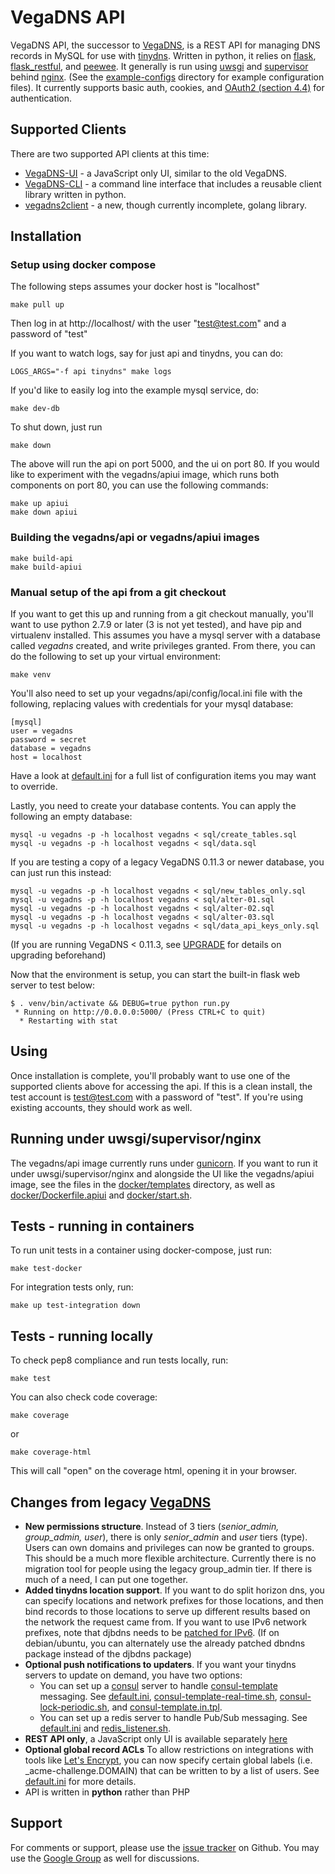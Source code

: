 # VegaDNS API

VegaDNS API, the successor to [VegaDNS](https://github.com/shupp/VegaDNS),  is a REST API for managing DNS records in MySQL for use with [tinydns](http://cr.yp.to/djbdns/blurb/overview.html).  Written in python, it relies on [flask](http://flask.pocoo.org), [flask_restful](https://flask-restful.readthedocs.org/en/0.3.4/), and [peewee](http://peewee.readthedocs.org/en/latest/).  It generally is run using [uwsgi](https://uwsgi-docs.readthedocs.org/en/latest/) and [supervisor](http://supervisord.org) behind [nginx](http://nginx.org).  (See the [example-configs](example-configs) directory for example configuration files).  It currently supports basic auth, cookies, and [OAuth2 (section 4.4)](https://tools.ietf.org/html/rfc6749#section-4.4) for authentication.

## Supported Clients
There are two supported API clients at this time:

* [VegaDNS-UI](https://github.com/shupp/VegaDNS-UI) - a JavaScript only UI, similar to the old VegaDNS.
* [VegaDNS-CLI](https://github.com/shupp/VegaDNS-CLI) - a command line interface that includes a reusable client library written in python.
* [vegadns2client](https://github.com/opendns/vegadns2client) - a new, though currently incomplete, golang library.


## Installation

### Setup using docker compose
The following steps assumes your docker host is "localhost"

    make pull up

Then log in at http://localhost/ with the user "test@test.com" and a password of "test"

If you want to watch logs, say for just api and tinydns, you can do:

    LOGS_ARGS="-f api tinydns" make logs

If you'd like to easily log into the example mysql service, do:

    make dev-db

To shut down, just run

    make down

The above will run the api on port 5000, and the ui on port 80.  If you would like to experiment with the vegadns/apiui image, which runs both components on port 80, you can use the following commands:

    make up apiui
    make down apiui

### Building the vegadns/api or vegadns/apiui images

    make build-api
    make build-apiui

### Manual setup of the api from a git checkout
If you want to get this up and running from a git checkout manually, you'll want to use python 2.7.9 or later (3 is not yet tested), and have pip and virtualenv installed.  This assumes you have a mysql server with a database called _vegadns_ created, and write privileges granted.  From there, you can do the following to set up your virtual environment:

    make venv

You'll also need to set up your vegadns/api/config/local.ini file with the following, replacing values with credentials for your mysql database:

    [mysql]
    user = vegadns
    password = secret
    database = vegadns
    host = localhost

Have a look at [default.ini](vegadns/api/config/default.ini) for a full list of configuration items you may want to override.

Lastly, you need to create your database contents.  You can apply the following an empty database:

    mysql -u vegadns -p -h localhost vegadns < sql/create_tables.sql
    mysql -u vegadns -p -h localhost vegadns < sql/data.sql

If you are testing a copy of a legacy VegaDNS 0.11.3 or newer database, you can just run this instead:

    mysql -u vegadns -p -h localhost vegadns < sql/new_tables_only.sql
    mysql -u vegadns -p -h localhost vegadns < sql/alter-01.sql
    mysql -u vegadns -p -h localhost vegadns < sql/alter-02.sql
    mysql -u vegadns -p -h localhost vegadns < sql/alter-03.sql
    mysql -u vegadns -p -h localhost vegadns < sql/data_api_keys_only.sql

(If you are running VegaDNS < 0.11.3, see [UPGRADE](https://github.com/shupp/VegaDNS/blob/master/UPGRADE) for details on upgrading beforehand)

Now that the environment is setup, you can start the built-in flask web server to test below:

    $ . venv/bin/activate && DEBUG=true python run.py
     * Running on http://0.0.0.0:5000/ (Press CTRL+C to quit)
      * Restarting with stat

## Using
Once installation is complete, you'll probably want to use one of the supported clients above for accessing the api.  If this is a clean install, the test account is test@test.com with a password of "test".  If you're using existing accounts, they should work as well.

## Running under uwsgi/supervisor/nginx
The vegadns/api image currently runs under [gunicorn](http://gunicorn.org).  If you want to run
it under uwsgi/supervisor/nginx and alongside the UI like the vegadns/apiui image, see the files in the
[docker/templates](docker/templates) directory, as well as [docker/Dockerfile.apiui](docker/Dockerfile.apiui) and [docker/start.sh](docker/start.sh).

## Tests - running in containers
To run unit tests in a container using docker-compose, just run:

    make test-docker

For integration tests only, run:

    make up test-integration down

## Tests - running locally
To check pep8 compliance and run tests locally, run:

    make test

You can also check code coverage:

    make coverage

or

    make coverage-html

This will call "open" on the coverage html, opening it in your browser.

## Changes from legacy [VegaDNS](http://github.com/shupp/VegaDNS)

* **New permissions structure**.  Instead of 3 tiers (_senior_admin, group_admin, user_), there is only _senior_admin_ and _user_ tiers (type).  Users can own domains and privileges can now be granted to groups.  This should be a much more flexible architecture.  Currently there is no migration tool for people using the legacy group_admin tier.  If there is much of a need, I can put one together.
* **Added tinydns location support**.  If you want to do split horizon dns, you can specify locations and network prefixes for those locations, and then bind records to those locations to serve up different results based on the network the request came from.  If you want to use IPv6 network prefixes, note that djbdns needs to be [patched for IPv6](http://www.fefe.de/dns/).  (If on debian/ubuntu, you can alternately use the already patched dbndns package instead of the djbdns package)
* **Optional push notifications to updaters**.  If you want your tinydns servers to update on demand, you have two options:
  * You can set up a [consul](https://www.consul.io) server to handle [consul-template](https://github.com/hashicorp/consul-template) messaging.  See [default.ini](vegadns/api/config/default.ini), [consul-template-real-time.sh](https://github.com/shupp/VegaDNS-UpdateClient/blob/master/consul-template-real-time.sh), [consul-lock-periodic.sh](https://github.com/shupp/VegaDNS-UpdateClient/blob/master/consul-lock-periodic.sh), and [consul-template.in.tpl](https://github.com/shupp/VegaDNS-UpdateClient/blob/master/consul-template.in.tpl).
  * You can set up a redis server to handle Pub/Sub messaging.  See [default.ini](vegadns/api/config/default.ini) and [redis_listener.sh](https://github.com/shupp/VegaDNS-UpdateClient/blob/master/redis_listener.sh).
* **REST API only**, a JavaScript only UI is available separately [here](https://github.com/shupp/VegaDNS-UI)
* **Optional global record ACLs** To allow restrictions on integrations with tools like [Let's Encrypt](https://letsencrypt.org), you can now specify certain global labels (i.e. _acme-challenge.DOMAIN) that can be written to by a list of users.  See [default.ini](vegadns/api/config/default.ini) for more details.
* API is written in **python** rather than PHP

## Support
For comments or support, please use the [issue tracker](https://github.com/shupp/VegaDNS-API/issues) on Github.  You may use the [Google Group](https://groups.google.com/forum/#!forum/vegadns) as well for discussions.
